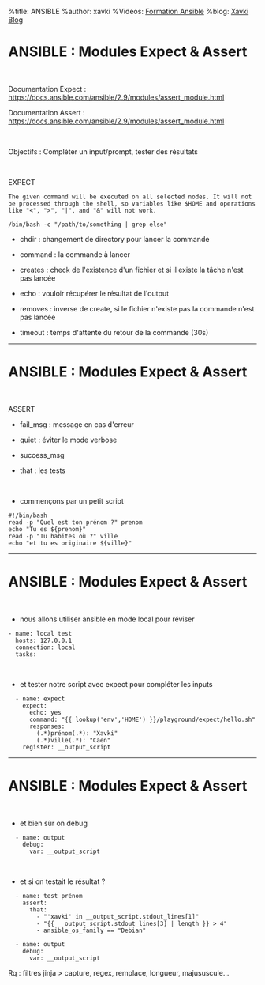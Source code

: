 %title: ANSIBLE
%author: xavki
%Vidéos: [Formation Ansible](https://www.youtube.com/playlist?list=PLn6POgpklwWoCpLKOSw3mXCqbRocnhrh-)
%blog: [Xavki Blog](https://xavki.blog)


# ANSIBLE : Modules Expect & Assert


<br>

Documentation Expect : https://docs.ansible.com/ansible/2.9/modules/assert_module.html

Documentation Assert : https://docs.ansible.com/ansible/2.9/modules/assert_module.html

<br>

Objectifs : Compléter un input/prompt, tester des résultats


<br>

EXPECT

```
The given command will be executed on all selected nodes. It will not be processed through the shell, so variables like $HOME and operations like "<", ">", "|", and "&" will not work.

/bin/bash -c "/path/to/something | grep else"
```

* chdir : changement de directory pour lancer la commande

* command : la commande à lancer

* creates : check de l'existence d'un fichier et si il existe la tâche n'est pas lancée

* echo : vouloir récupérer le résultat de l'output

* removes : inverse de create, si le fichier n'existe pas la commande n'est pas lancée

* timeout : temps d'attente du retour de la commande (30s)

---------------------------------------------------------------------------------------------------

# ANSIBLE : Modules Expect & Assert


<br>

ASSERT

* fail_msg : message en cas d'erreur

* quiet : éviter le mode verbose

* success_msg

* that : les tests

<br>

* commençons par un petit script

```
#!/bin/bash
read -p "Quel est ton prénom ?" prenom
echo "Tu es ${prenom}"
read -p "Tu habites où ?" ville
echo "et tu es originaire ${ville}"
```

---------------------------------------------------------------------------------------------------

# ANSIBLE : Modules Expect & Assert

<br>

* nous allons utiliser ansible en mode local pour réviser

```
- name: local test
  hosts: 127.0.0.1
  connection: local
  tasks:
```

<br>

* et tester notre script avec expect pour compléter les inputs

```
  - name: expect
    expect:
      echo: yes
      command: "{{ lookup('env','HOME') }}/playground/expect/hello.sh"
      responses:
        (.*)prénom(.*): "Xavki"      
        (.*)ville(.*): "Caen"
    register: __output_script
```

---------------------------------------------------------------------------------------------------

# ANSIBLE : Modules Expect & Assert

<br>

* et bien sûr on debug

```
  - name: output
    debug:
      var: __output_script
```

<br>

* et si on testait le résultat ?

```
  - name: test prénom
    assert:
      that:
        - "'xavki' in __output_script.stdout_lines[1]"
        - "{{ __output_script.stdout_lines[3] | length }} > 4"
        - ansible_os_family == "Debian"

  - name: output
    debug:
      var: __output_script
```

Rq : filtres jinja > capture, regex, remplace, longueur, majususcule...
